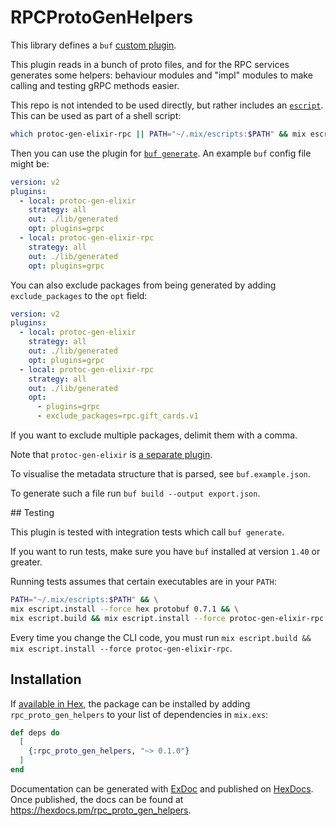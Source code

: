 # RPCProtoGenHelpers

This library defines a `buf` [custom plugin](https://buf.build/docs/bsr/remote-plugins/custom-plugins).

This plugin reads in a bunch of proto files, and for the RPC services generates some helpers: behaviour modules and "impl" modules to make calling and testing gRPC methods easier.

This repo is not intended to be used directly, but rather includes an [`escript`](https://hexdocs.pm/mix/1.12/Mix.Tasks.Escript.html). This can be used as part of a shell script:

```bash
which protoc-gen-elixir-rpc || PATH="~/.mix/escripts:$PATH" && mix escript.install --force github surgeventures/elixir-rpc-proto-gen-helpers
```

Then you can use the plugin for [`buf generate`](https://buf.build/docs/reference/cli/buf/generate). An example `buf` config file might be:

```yaml
version: v2
plugins:
  - local: protoc-gen-elixir
    strategy: all
    out: ./lib/generated
    opt: plugins=grpc
  - local: protoc-gen-elixir-rpc
    strategy: all
    out: ./lib/generated
    opt: plugins=grpc
```

You can also exclude packages from being generated by adding `exclude_packages` to the `opt` field:

```yaml
version: v2
plugins:
  - local: protoc-gen-elixir
    strategy: all
    out: ./lib/generated
    opt: plugins=grpc
  - local: protoc-gen-elixir-rpc
    strategy: all
    out: ./lib/generated
    opt:
      - plugins=grpc
      - exclude_packages=rpc.gift_cards.v1
```

If you want to exclude multiple packages, delimit them with a comma.

Note that `protoc-gen-elixir` is [a separate plugin](https://github.com/elixir-protobuf/protobuf?tab=readme-ov-file).

To visualise the metadata structure that is parsed, see `buf.example.json`.

To generate such a file run `buf build --output export.json`.

## Testing

This plugin is tested with integration tests which call `buf generate`.

If you want to run tests, make sure you have `buf` installed at version `1.40` or greater.

Running tests assumes that certain executables are in your `PATH`:

```bash
PATH="~/.mix/escripts:$PATH" && \
mix escript.install --force hex protobuf 0.7.1 && \
mix escript.build && mix escript.install --force protoc-gen-elixir-rpc
```

Every time you change the CLI code, you must run `mix escript.build && mix escript.install --force protoc-gen-elixir-rpc`.

## Installation

If [available in Hex](https://hex.pm/docs/publish), the package can be installed
by adding `rpc_proto_gen_helpers` to your list of dependencies in `mix.exs`:

```elixir
def deps do
  [
    {:rpc_proto_gen_helpers, "~> 0.1.0"}
  ]
end
```

Documentation can be generated with [ExDoc](https://github.com/elixir-lang/ex_doc)
and published on [HexDocs](https://hexdocs.pm). Once published, the docs can
be found at <https://hexdocs.pm/rpc_proto_gen_helpers>.
